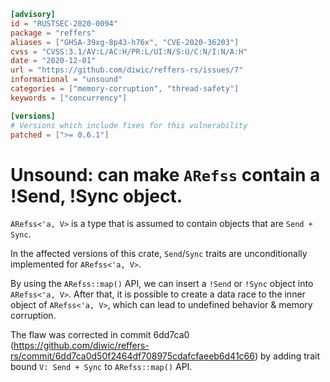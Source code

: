 ```toml
[advisory]
id = "RUSTSEC-2020-0094"
package = "reffers"
aliases = ["GHSA-39xg-8p43-h76x", "CVE-2020-36203"]
cvss = "CVSS:3.1/AV:L/AC:H/PR:L/UI:N/S:U/C:N/I:N/A:H"
date = "2020-12-01"
url = "https://github.com/diwic/reffers-rs/issues/7"
informational = "unsound"
categories = ["memory-corruption", "thread-safety"]
keywords = ["concurrency"]

[versions]
# Versions which include fixes for this vulnerability
patched = [">= 0.6.1"]
```

# Unsound: can make `ARefss` contain a !Send, !Sync object.

`ARefss<'a, V>` is a type that is assumed to contain objects that are `Send + Sync`.

In the affected versions of this crate,
`Send`/`Sync` traits are unconditionally implemented for `ARefss<'a, V>`.

By using the `ARefss::map()` API, we can insert a `!Send` or `!Sync` object into `ARefss<'a, V>`. After that, it is possible to create a data race to the inner object of `ARefss<'a, V>`, which can lead to undefined behavior & memory corruption.

The flaw was corrected in commit 6dd7ca0 (https://github.com/diwic/reffers-rs/commit/6dd7ca0d50f2464df708975cdafcfaeeb6d41c66) by adding trait bound `V: Send + Sync` to `ARefss::map()` API.
